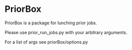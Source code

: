 # PriorBox

PriorBox is a package for lunching prior jobs.

Please use prior_run_jobs.py with your arbitrary arguments.

For a list of args see priorBox/options.py